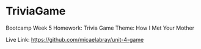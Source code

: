 # TriviaGame
Bootcamp Week 5 Homework: Trivia Game
Theme: How I Met Your Mother

Live Link: https://github.com/micaelabray/unit-4-game
